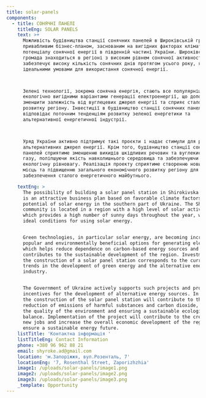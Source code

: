 ```yaml
---
title: solar-panels
components:
  - title: СОНЯЧНІ ПАНЕЛІ
    titleEng: SOLAR PANELS
    text: >+
      Можливість будівництва станції сонячних панелей в Широківській громаді є
      привабливим бізнес-планом, заснованим на вигідних факторах клімату та
      потенціалу сонячної енергії в південній частині України. Широківська
      громада знаходиться в регіоні з високим рівнем сонячної активності, що
      забезпечує високу кількість сонячних днів протягом усього року, які є
      ідеальними умовами для використання сонячної енергії.



      Зелені технології, зокрема сонячна енергія, стають все популярнішими та
      екологічно вигідними варіантами генерації електроенергії, що допомагає
      зменшити залежність від вуглецевих джерел енергії та сприяє сталому
      розвитку регіону. Інвестиції в будівництво станції сонячних панелей
      відповідає поточним тенденціям розвитку зеленої енергетики та
      альтернативної енергетичної індустрії.



      Уряд України активно підтримує такі проєкти і надає стимули для розвитку
      альтернативних джерел енергії. Крім того, будівництво станції сонячних
      панелей сприятиме зменшенню викидів шкідливих речовин та вуглекислого
      газу, поліпшуючи якість навколишнього середовища та забезпечуючи сталу
      екологічну рівновагу. Реалізація проекту сприятиме створенню нових робочих
      місць та підвищенню загального економічного розвитку регіону для
      забезпечення сталого енергетичного майбутнього.

    textEng: >
      The possibility of building a solar panel station in Shirokivska hromada
      is an attractive business plan based on favorable climate factors and the
      potential of solar energy in the southern part of Ukraine. The Shirokiv
      community is located in a region with a high level of solar activity,
      which provides a high number of sunny days throughout the year, which are
      ideal conditions for using solar energy.


      Green technologies, in particular solar energy, are becoming increasingly
      popular and environmentally beneficial options for generating electricity,
      which helps reduce dependence on carbon-based energy sources and
      contributes to the sustainable development of the region. Investment in
      the construction of a solar panel station corresponds to the current
      trends in the development of green energy and the alternative energy
      industry.


      The Government of Ukraine actively supports such projects and provides
      incentives for the development of alternative energy sources. In addition,
      the construction of the solar panel station will contribute to the
      reduction of emissions of harmful substances and carbon dioxide, improving
      the quality of the environment and ensuring a sustainable ecological
      balance. Implementation of the project will contribute to the creation of
      new jobs and increase the overall economic development of the region to
      ensure a sustainable energy future.
    listTitle: 'Контактна інформація '
    listTitleEng: Contact Information
    phone: +380 96 962 88 21
    email: shyroke.ad@gmail.com
    location: 'м.Запоріжжя, вул.Розенталь, 7'
    locationEng: '7, Rosenthal Street, Zaporizhzhia'
    image1: /uploads/solar-panels/image1.png
    image2: /uploads/solar-panels/image2.png
    image3: /uploads/solar-panels/image3.png
    _template: Opportunity
---
```




